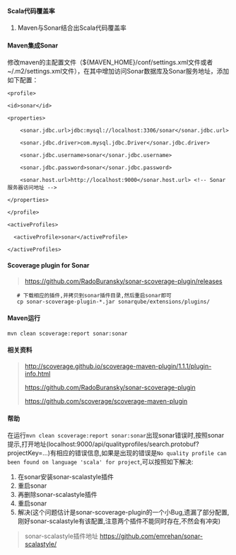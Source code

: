 #### Scala代码覆盖率
1. Maven与Sonar结合出Scala代码覆盖率

#### Maven集成Sonar
修改maven的主配置文件（${MAVEN_HOME}/conf/settings.xml文件或者 ~/.m2/settings.xml文件），在其中增加访问Sonar数据库及Sonar服务地址，添加如下配置：
```
<profile>

<id>sonar</id>

<properties>

    <sonar.jdbc.url>jdbc:mysql://localhost:3306/sonar</sonar.jdbc.url>

    <sonar.jdbc.driver>com.mysql.jdbc.Driver</sonar.jdbc.driver>

    <sonar.jdbc.username>sonar</sonar.jdbc.username>

    <sonar.jdbc.password>sonar</sonar.jdbc.password>

    <sonar.host.url>http://localhost:9000</sonar.host.url> <!-- Sonar服务器访问地址 -->

</properties>

</profile>

<activeProfiles>

  <activeProfile>sonar</activeProfile>

</activeProfiles>
```

#### Scoverage plugin for Sonar

> https://github.com/RadoBuransky/sonar-scoverage-plugin/releases

```
   # 下载相应的插件,并拷贝到sonar插件目录,然后重启sonar即可
   cp sonar-scoverage-plugin-*.jar sonarqube/extensions/plugins/
```

#### Maven运行
```
mvn clean scoverage:report sonar:sonar
```

#### 相关资料

> http://scoverage.github.io/scoverage-maven-plugin/1.1.1/plugin-info.html
>
> https://github.com/RadoBuransky/sonar-scoverage-plugin
>
> https://github.com/scoverage/scoverage-maven-plugin

#### 帮助
在运行```mvn clean scoverage:report sonar:sonar```出现sonar错误时,按照sonar提示,打开地址(localhost:9000/api/qualityprofiles/search.protobuf?projectKey=...)有相应的错误信息,如果是出现的错误是```No quality profile can been found on language 'scala' for project```,可以按照如下解决:

1. 在sonar安装sonar-scalastyle插件
2. 重启sonar
3. 再删除sonar-scalastyle插件
4. 重启sonar
5. 解决(这个问题估计是sonar-scoverage-plugin的一个小Bug,遗漏了部分配置,刚好sonar-scalastyle有该配置,注意两个插件不能同时存在,不然会有冲突)

> sonar-scalastyle插件地址 https://github.com/emrehan/sonar-scalastyle/